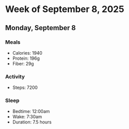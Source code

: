 # Week of September 8, 2025

## Monday, September 8

### Meals
- Calories: 1940
- Protein: 196g
- Fiber: 29g

### Activity
- Steps: 7200

### Sleep
- Bedtime: 12:00am
- Wake: 7:30am
- Duration: 7.5 hours